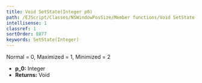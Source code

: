 ```yaml
---
title: Void SetState(Integer p0)
path: /EJScript/Classes/NSWindowPosSize/Member functions/Void SetState(Integer p_0)
intellisense: 1
classref: 1
sortOrder: 8877
keywords: SetState(Integer)
---
```



Normal = 0, Maximized = 1, Minimized = 2



* **p_0:** Integer
* **Returns:** Void


